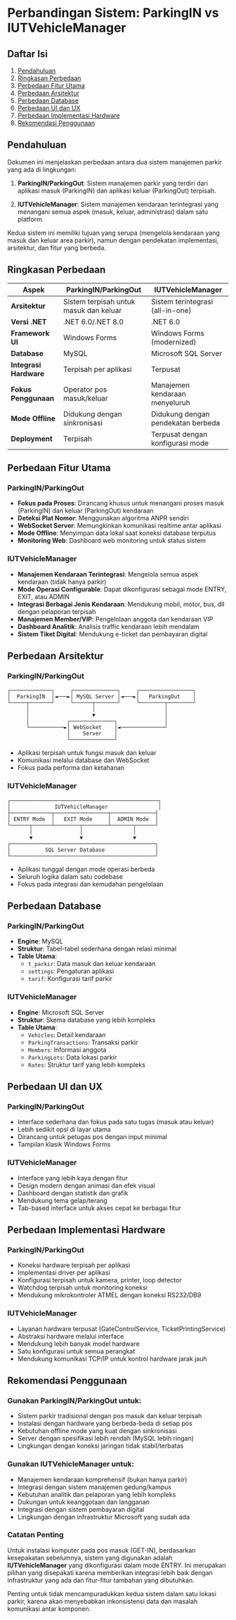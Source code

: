 # Perbandingan Sistem: ParkingIN vs IUTVehicleManager

## Daftar Isi
1. [Pendahuluan](#pendahuluan)
2. [Ringkasan Perbedaan](#ringkasan-perbedaan)
3. [Perbedaan Fitur Utama](#perbedaan-fitur-utama)
4. [Perbedaan Arsitektur](#perbedaan-arsitektur)
5. [Perbedaan Database](#perbedaan-database)
6. [Perbedaan UI dan UX](#perbedaan-ui-dan-ux)
7. [Perbedaan Implementasi Hardware](#perbedaan-implementasi-hardware)
8. [Rekomendasi Penggunaan](#rekomendasi-penggunaan)

## Pendahuluan

Dokumen ini menjelaskan perbedaan antara dua sistem manajemen parkir yang ada di lingkungan:

1. **ParkingIN/ParkingOut**: Sistem manajemen parkir yang terdiri dari aplikasi masuk (ParkingIN) dan aplikasi keluar (ParkingOut) terpisah.

2. **IUTVehicleManager**: Sistem manajemen kendaraan terintegrasi yang menangani semua aspek (masuk, keluar, administrasi) dalam satu platform.

Kedua sistem ini memiliki tujuan yang serupa (mengelola kendaraan yang masuk dan keluar area parkir), namun dengan pendekatan implementasi, arsitektur, dan fitur yang berbeda.

## Ringkasan Perbedaan

| Aspek | ParkingIN/ParkingOut | IUTVehicleManager |
|-------|----------------------|-------------------|
| **Arsitektur** | Sistem terpisah untuk masuk dan keluar | Sistem terintegrasi (all-in-one) |
| **Versi .NET** | .NET 6.0/.NET 8.0 | .NET 6.0 |
| **Framework UI** | Windows Forms | Windows Forms (modernized) |
| **Database** | MySQL | Microsoft SQL Server |
| **Integrasi Hardware** | Terpisah per aplikasi | Terpusat |
| **Fokus Penggunaan** | Operator pos masuk/keluar | Manajemen kendaraan menyeluruh |
| **Mode Offline** | Didukung dengan sinkronisasi | Didukung dengan pendekatan berbeda |
| **Deployment** | Terpisah | Terpusat dengan konfigurasi mode |

## Perbedaan Fitur Utama

### ParkingIN/ParkingOut
- **Fokus pada Proses**: Dirancang khusus untuk menangani proses masuk (ParkingIN) dan keluar (ParkingOut) kendaraan
- **Deteksi Plat Nomor**: Menggunakan algoritma ANPR sendiri
- **WebSocket Server**: Memungkinkan komunikasi realtime antar aplikasi
- **Mode Offline**: Menyimpan data lokal saat koneksi database terputus
- **Monitoring Web**: Dashboard web monitoring untuk status sistem

### IUTVehicleManager
- **Manajemen Kendaraan Terintegrasi**: Mengelola semua aspek kendaraan (tidak hanya parkir)
- **Mode Operasi Configurable**: Dapat dikonfigurasi sebagai mode ENTRY, EXIT, atau ADMIN
- **Integrasi Berbagai Jenis Kendaraan**: Mendukung mobil, motor, bus, dll dengan pelaporan terpisah
- **Manajemen Member/VIP**: Pengelolaan anggota dan kendaraan VIP
- **Dashboard Analitik**: Analisis traffic kendaraan lebih mendalam
- **Sistem Tiket Digital**: Mendukung e-ticket dan pembayaran digital

## Perbedaan Arsitektur

### ParkingIN/ParkingOut
```
┌─────────────┐     ┌──────────────┐     ┌─────────────────┐
│  ParkingIN  │◄───►│ MySQL Server │◄───►│   ParkingOut    │
└─────┬───────┘     └──────┬───────┘     └────────┬────────┘
      │                    │                      │
      │                    ▼                      │
      │            ┌──────────────┐               │
      └───────────►│ WebSocket    │◄──────────────┘
                   │    Server    │
                   └──────────────┘
```

- Aplikasi terpisah untuk fungsi masuk dan keluar
- Komunikasi melalui database dan WebSocket
- Fokus pada performa dan ketahanan

### IUTVehicleManager
```
┌───────────────────────────────────────────────┐
│              IUTVehicleManager                │
├─────────────┬─────────────────┬──────────────┤
│ ENTRY Mode  │   EXIT Mode     │  ADMIN Mode  │
└──────┬──────┴────────┬────────┴───────┬──────┘
       │               │                │
       ▼               ▼                ▼
┌──────────────────────────────────────────────┐
│           SQL Server Database                │
└──────────────────────────────────────────────┘
```

- Aplikasi tunggal dengan mode operasi berbeda
- Seluruh logika dalam satu codebase
- Fokus pada integrasi dan kemudahan pengelolaan

## Perbedaan Database

### ParkingIN/ParkingOut
- **Engine**: MySQL
- **Struktur**: Tabel-tabel sederhana dengan relasi minimal
- **Table Utama**: 
  - `t_parkir`: Data masuk dan keluar kendaraan
  - `settings`: Pengaturan aplikasi
  - `tarif`: Konfigurasi tarif parkir

### IUTVehicleManager
- **Engine**: Microsoft SQL Server
- **Struktur**: Skema database yang lebih kompleks
- **Table Utama**:
  - `Vehicles`: Detail kendaraan
  - `ParkingTransactions`: Transaksi parkir
  - `Members`: Informasi anggota
  - `ParkingLots`: Data lokasi parkir
  - `Rates`: Struktur tarif yang lebih kompleks

## Perbedaan UI dan UX

### ParkingIN/ParkingOut
- Interface sederhana dan fokus pada satu tugas (masuk atau keluar)
- Lebih sedikit opsi di layar utama
- Dirancang untuk petugas pos dengan input minimal
- Tampilan klasik Windows Forms

### IUTVehicleManager
- Interface yang lebih kaya dengan fitur
- Design modern dengan animasi dan efek visual
- Dashboard dengan statistik dan grafik
- Mendukung tema gelap/terang
- Tab-based interface untuk akses cepat ke berbagai fitur

## Perbedaan Implementasi Hardware

### ParkingIN/ParkingOut
- Koneksi hardware terpisah per aplikasi
- Implementasi driver per aplikasi
- Konfigurasi terpisah untuk kamera, printer, loop detector
- Watchdog terpisah untuk monitoring koneksi
- Mendukung mikrokontroler ATMEL dengan koneksi RS232/DB9

### IUTVehicleManager
- Layanan hardware terpusat (GateControlService, TicketPrintingService)
- Abstraksi hardware melalui interface
- Mendukung lebih banyak model hardware
- Satu konfigurasi untuk semua perangkat
- Mendukung komunikasi TCP/IP untuk kontrol hardware jarak jauh

## Rekomendasi Penggunaan

### Gunakan ParkingIN/ParkingOut untuk:
- Sistem parkir tradisional dengan pos masuk dan keluar terpisah
- Instalasi dengan hardware yang berbeda-beda di setiap pos
- Kebutuhan offline mode yang kuat dengan sinkronisasi
- Server dengan spesifikasi lebih rendah (MySQL lebih ringan)
- Lingkungan dengan koneksi jaringan tidak stabil/terbatas

### Gunakan IUTVehicleManager untuk:
- Manajemen kendaraan komprehensif (bukan hanya parkir)
- Integrasi dengan sistem manajemen gedung/kampus
- Kebutuhan analitik dan pelaporan yang lebih kompleks
- Dukungan untuk keanggotaan dan langganan
- Integrasi dengan sistem pembayaran digital
- Lingkungan dengan infrastruktur Microsoft yang sudah ada

### Catatan Penting
Untuk instalasi komputer pada pos masuk (GET-IN), berdasarkan kesepakatan sebelumnya, sistem yang digunakan adalah **IUTVehicleManager** yang dikonfigurasi dalam mode ENTRY. Ini merupakan pilihan yang disepakati karena memberikan integrasi lebih baik dengan infrastruktur yang ada dan fitur-fitur tambahan yang dibutuhkan.

Penting untuk tidak mencampuradukkan kedua sistem dalam satu lokasi parkir, karena akan menyebabkan inkonsistensi data dan masalah komunikasi antar komponen. 